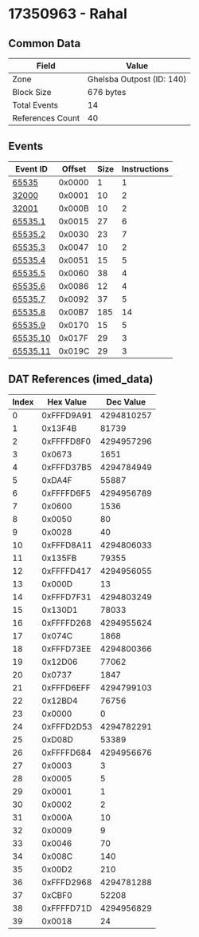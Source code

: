 # 17350963 - Rahal

## Common Data

| Field            | Value                     |
|------------------|---------------------------|
| Zone             | Ghelsba Outpost (ID: 140) |
| Block Size       | 676 bytes                 |
| Total Events     | 14                        |
| References Count | 40                        |

## Events

| Event ID                  | Offset   |   Size |   Instructions |
|---------------------------|----------|--------|----------------|
| [65535](./65535.md)       | 0x0000   |      1 |              1 |
| [32000](./32000.md)       | 0x0001   |     10 |              2 |
| [32001](./32001.md)       | 0x000B   |     10 |              2 |
| [65535.1](./65535.1.md)   | 0x0015   |     27 |              6 |
| [65535.2](./65535.2.md)   | 0x0030   |     23 |              7 |
| [65535.3](./65535.3.md)   | 0x0047   |     10 |              2 |
| [65535.4](./65535.4.md)   | 0x0051   |     15 |              5 |
| [65535.5](./65535.5.md)   | 0x0060   |     38 |              4 |
| [65535.6](./65535.6.md)   | 0x0086   |     12 |              4 |
| [65535.7](./65535.7.md)   | 0x0092   |     37 |              5 |
| [65535.8](./65535.8.md)   | 0x00B7   |    185 |             14 |
| [65535.9](./65535.9.md)   | 0x0170   |     15 |              5 |
| [65535.10](./65535.10.md) | 0x017F   |     29 |              3 |
| [65535.11](./65535.11.md) | 0x019C   |     29 |              3 |

## DAT References (imed_data)

|   Index | Hex Value   |   Dec Value |
|---------|-------------|-------------|
|       0 | 0xFFFD9A91  |  4294810257 |
|       1 | 0x13F4B     |       81739 |
|       2 | 0xFFFFD8F0  |  4294957296 |
|       3 | 0x0673      |        1651 |
|       4 | 0xFFFD37B5  |  4294784949 |
|       5 | 0xDA4F      |       55887 |
|       6 | 0xFFFFD6F5  |  4294956789 |
|       7 | 0x0600      |        1536 |
|       8 | 0x0050      |          80 |
|       9 | 0x0028      |          40 |
|      10 | 0xFFFD8A11  |  4294806033 |
|      11 | 0x135FB     |       79355 |
|      12 | 0xFFFFD417  |  4294956055 |
|      13 | 0x000D      |          13 |
|      14 | 0xFFFD7F31  |  4294803249 |
|      15 | 0x130D1     |       78033 |
|      16 | 0xFFFFD268  |  4294955624 |
|      17 | 0x074C      |        1868 |
|      18 | 0xFFFD73EE  |  4294800366 |
|      19 | 0x12D06     |       77062 |
|      20 | 0x0737      |        1847 |
|      21 | 0xFFFD6EFF  |  4294799103 |
|      22 | 0x12BD4     |       76756 |
|      23 | 0x0000      |           0 |
|      24 | 0xFFFD2D53  |  4294782291 |
|      25 | 0xD08D      |       53389 |
|      26 | 0xFFFFD684  |  4294956676 |
|      27 | 0x0003      |           3 |
|      28 | 0x0005      |           5 |
|      29 | 0x0001      |           1 |
|      30 | 0x0002      |           2 |
|      31 | 0x000A      |          10 |
|      32 | 0x0009      |           9 |
|      33 | 0x0046      |          70 |
|      34 | 0x008C      |         140 |
|      35 | 0x00D2      |         210 |
|      36 | 0xFFFD2968  |  4294781288 |
|      37 | 0xCBF0      |       52208 |
|      38 | 0xFFFFD71D  |  4294956829 |
|      39 | 0x0018      |          24 |
